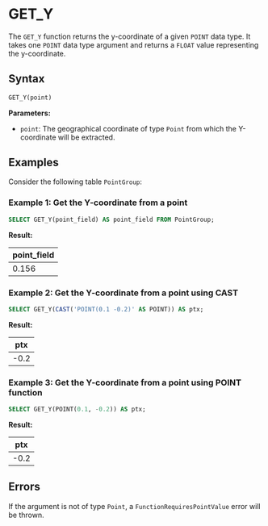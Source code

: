 # GET_Y

The `GET_Y` function returns the y-coordinate of a given `POINT` data type. It takes one `POINT` data type argument and returns a `FLOAT` value representing the y-coordinate.

## Syntax

```sql
GET_Y(point)
```

**Parameters:**

- `point`: The geographical coordinate of type `Point` from which the Y-coordinate will be extracted.

## Examples

Consider the following table `PointGroup`:

### Example 1: Get the Y-coordinate from a point

```sql
SELECT GET_Y(point_field) AS point_field FROM PointGroup;
```

**Result:**

| point_field |
|-------------|
| 0.156       |

### Example 2: Get the Y-coordinate from a point using CAST

```sql
SELECT GET_Y(CAST('POINT(0.1 -0.2)' AS POINT)) AS ptx;
```

**Result:**

| ptx    |
|--------|
| -0.2   |

### Example 3: Get the Y-coordinate from a point using POINT function

```sql
SELECT GET_Y(POINT(0.1, -0.2)) AS ptx;
```

**Result:**

| ptx    |
|--------|
| -0.2   |

## Errors

If the argument is not of type `Point`, a `FunctionRequiresPointValue` error will be thrown.
